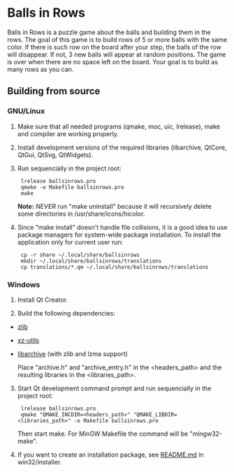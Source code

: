 # Balls in Rows
Balls in Rows is a puzzle game about the balls and building them in the rows. The goal of this game is to build rows of 5 or more balls with the same color. If there is such row on the board after your step, the balls of the row will disappear. If not, 3 new balls will appear at random positions. The game is over when there are no space left on the board. Your goal is to build as many rows as you can.

## Building from source
### GNU/Linux
1. Make sure that all needed programs (qmake, moc, uiс, lrelease), make and compiler are working properly.

2. Install development versions of the required libraries (libarchive, QtCore, QtGui, QtSvg, QtWidgets).

3. Run sequencially in the project root:

		lrelease ballsinrows.pro
		qmake -o Makefile ballsinrows.pro
		make

	**Note:** *NEVER* run "make uninstall" because it will recursively delete some directories in /usr/share/icons/hicolor.

4. Since "make install" doesn't handle file collisions, it is a good idea to use package managers for system-wide package installation. To install the application only for current user run:

		cp -r share ~/.local/share/ballsinrows
		mkdir ~/.local/share/ballsinrows/translations
		cp translations/*.qm ~/.local/share/ballsinrows/translations

### Windows
1. Install Qt Creator.

2. Build the following dependencies:

- [zlib](https://github.com/madler/zlib)
- [xz-utils](https://git.tukaani.org/)
- [libarchive](https://github.com/libarchive/libarchive) (with zlib and lzma support)

	Place "archive.h" and "archive_entry.h" in the <headers_path> and the resulting libraries in the <libraries_path>.

3. Start Qt development command prompt and run sequencially in the project root:

		lrelease ballsinrows.pro
		qmake "QMAKE_INCDIR=<headers_path>" "QMAKE_LIBDIR=<libraries_path>" -o Makefile ballsinrows.pro
	
	Then start make. For MinGW Makefile the command will be "mingw32-make".

4. If you want to create an installation package, see [README.md](win32/installer/README.md) in win32/installer.
